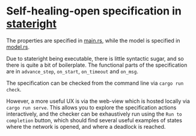 # Self-healing-open specification in [stateright](https://github.com/stateright/stateright)

The properties are specified in [main.rs](./src/main.rs), while the model is specified in [model.rs](./src/model.rs).

Due to stateright being executable, there is little syntactic sugar, and so there is quite a bit of boilerplate.
The functional parts of the specification are in `advance_step`, `on_start`, `on_timeout` and `on_msg`.

The specification can be checked from the command line via `cargo run check`.

However, a more useful UX is via the web-view which is hosted locally via `cargo run serve`.
This allows you to explore the specification actions interactively, and the checker can be exhaustively run using the `Run to completion` button, which should find several useful examples of states where the network is opened, and where a deadlock is reached.

